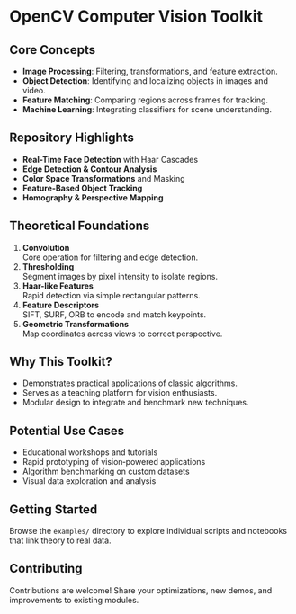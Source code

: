 # OpenCV Computer Vision Toolkit

## Core Concepts
- **Image Processing**: Filtering, transformations, and feature extraction.  
- **Object Detection**: Identifying and localizing objects in images and video.  
- **Feature Matching**: Comparing regions across frames for tracking.  
- **Machine Learning**: Integrating classifiers for scene understanding.

## Repository Highlights
- **Real-Time Face Detection** with Haar Cascades  
- **Edge Detection & Contour Analysis**  
- **Color Space Transformations** and Masking  
- **Feature-Based Object Tracking**  
- **Homography & Perspective Mapping**

## Theoretical Foundations
1. **Convolution**  
   Core operation for filtering and edge detection.  
2. **Thresholding**  
   Segment images by pixel intensity to isolate regions.  
3. **Haar-like Features**  
   Rapid detection via simple rectangular patterns.  
4. **Feature Descriptors**  
   SIFT, SURF, ORB to encode and match keypoints.  
5. **Geometric Transformations**  
   Map coordinates across views to correct perspective.

## Why This Toolkit?
- Demonstrates practical applications of classic algorithms.  
- Serves as a teaching platform for vision enthusiasts.  
- Modular design to integrate and benchmark new techniques.

## Potential Use Cases
- Educational workshops and tutorials  
- Rapid prototyping of vision‐powered applications  
- Algorithm benchmarking on custom datasets  
- Visual data exploration and analysis

## Getting Started
Browse the `examples/` directory to explore individual scripts and notebooks that link theory to real data.

## Contributing
Contributions are welcome! Share your optimizations, new demos, and improvements to existing modules.
